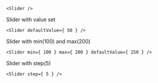 ```
<Slider />
```

Slider with value set
```
<Slider defaultValue={ 50 } />
```

Slider with min(100) and max(200)
```
<Slider min={ 100 } max={ 200 } defaultValue={ 150 } />
```

Slider with step(5)
```
<Slider step={ 5 } />
```